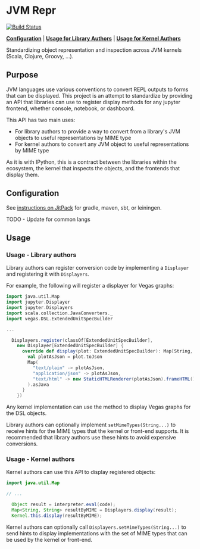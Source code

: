 # JVM Repr

[![Build Status](https://travis-ci.org/jupyter/jvm-repr.svg?branch=master)](https://travis-ci.org/jupyter/jvm-repr)

[**Configuration**](#configuration) | [**Usage for Library Authors**](#usage---library-authors) | [**Usage for Kernel Authors**](#usage---kernel-authors)

Standardizing object representation and inspection across JVM kernels (Scala, Clojure, Groovy, ...).

## Purpose

JVM languages use various conventions to convert REPL outputs to forms that can be displayed. This project is an attempt to standardize by providing an API that libraries can use to register display methods for any jupyter frontend, whether console, notebook,
or dashboard.

This API has two main uses:

* For library authors to provide a way to convert from a library's JVM objects to useful representations by MIME type
* For kernel authors to convert any JVM object to useful representations by MIME type

As it is with IPython, this is a contract between the libraries within the ecosystem,
the kernel that inspects the objects, and the frontends that display them.

## Configuration

See [instructions on JitPack](https://jitpack.io/#jupyter/jvm-repr) for gradle, maven, sbt, or leiningen.

TODO - Update for common langs

## Usage

### Usage - Library authors

Library authors can register conversion code by implementing a `Displayer` and registering it with `Displayers`.

For example, the following will register a displayer for Vegas graphs:

```scala
import java.util.Map
import jupyter.Displayer
import jupyter.Displayers
import scala.collection.JavaConverters._
import vegas.DSL.ExtendedUnitSpecBuilder

...

  Displayers.register(classOf[ExtendedUnitSpecBuilder],
    new Displayer[ExtendedUnitSpecBuilder] {
      override def display(plot: ExtendedUnitSpecBuilder): Map[String, String] = {
        val plotAsJson = plot.toJson
        Map(
          "text/plain" -> plotAsJson,
          "application/json" -> plotAsJson,
          "text/html" -> new StaticHTMLRenderer(plotAsJson).frameHTML()
        ).asJava
      }
    })
```

Any kernel implementation can use the method to display Vegas graphs for the DSL
objects.

Library authors can optionally implement `setMimeTypes(String...)` to receive
hints for the MIME types that the kernel or front-end supports. It is
recommended that library authors use these hints to avoid expensive conversions.

### Usage - Kernel authors

Kernel authors can use this API to display registered objects:

```java
import java.util.Map

// ...

  Object result = interpreter.eval(code);
  Map<String, String> resultByMIME = Displayers.display(result);
  Kernel.this.display(resultByMIME);
```

Kernel authors can optionally call `Displayers.setMimeTypes(String...)` to send
hints to display implementations with the set of MIME types that can be used by
the kernel or front-end.
